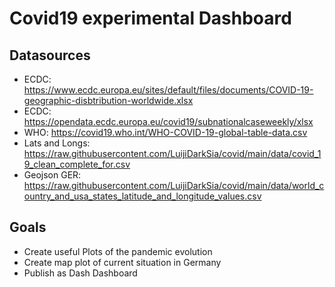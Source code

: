 # Covid19 experimental Dashboard

## Datasources

- ECDC: https://www.ecdc.europa.eu/sites/default/files/documents/COVID-19-geographic-disbtribution-worldwide.xlsx
- ECDC: https://opendata.ecdc.europa.eu/covid19/subnationalcaseweekly/xlsx
- WHO: https://covid19.who.int/WHO-COVID-19-global-table-data.csv
- Lats and Longs: https://raw.githubusercontent.com/LuijiDarkSia/covid/main/data/covid_19_clean_complete_for.csv
- Geojson GER: https://raw.githubusercontent.com/LuijiDarkSia/covid/main/data/world_country_and_usa_states_latitude_and_longitude_values.csv

## Goals

- Create useful Plots of the pandemic evolution
- Create map plot of current situation in Germany
- Publish as Dash Dashboard
